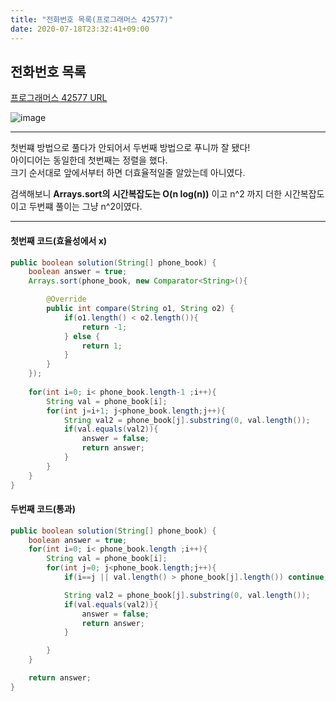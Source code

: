 ```yaml
---
title: "전화번호 목록(프로그래머스 42577)"
date: 2020-07-18T23:32:41+09:00
---
```


## 전화번호 목록  
[프로그래머스 42577 URL](https://programmers.co.kr/learn/courses/30/lessons/42577)

![image](https://user-images.githubusercontent.com/66955409/87854785-3363cf80-c94f-11ea-91e7-0ffeea7a5c76.png)

---


첫번쨰 방법으로 풀다가 안되어서 두번째 방법으로 푸니까 잘 됐다!  
아이디어는 동일한데 첫번째는 정렬을 했다.  
크기 순서대로 앞에서부터 하면 더효율적일줄 알았는데 아니였다.
  
검색해보니 **Arrays.sort의 시간복잡도는 O(n log(n))** 이고 n^2 까지 더한 시간복잡도이고
두번쨰 풀이는 그냥 n^2이였다.

---

#### 첫번째 코드(효율성에서 x)
```JAVA
public boolean solution(String[] phone_book) {
    boolean answer = true;
    Arrays.sort(phone_book, new Comparator<String>(){

        @Override
        public int compare(String o1, String o2) {
            if(o1.length() < o2.length()){
                return -1;
            } else {
                return 1;
            }
        }
    });
    
    for(int i=0; i< phone_book.length-1 ;i++){
        String val = phone_book[i];
        for(int j=i+1; j<phone_book.length;j++){
            String val2 = phone_book[j].substring(0, val.length());
            if(val.equals(val2)){
                answer = false;
                return answer;
            } 
        }
    }
}            

```

#### 두번째 코드(통과)
```JAVA
public boolean solution(String[] phone_book) {
    boolean answer = true;
    for(int i=0; i< phone_book.length ;i++){
        String val = phone_book[i];
        for(int j=0; j<phone_book.length;j++){
            if(i==j || val.length() > phone_book[j].length()) continue;

            String val2 = phone_book[j].substring(0, val.length());
            if(val.equals(val2)){
                answer = false;
                return answer;
            } 

        }
    }

    return answer;
}
```